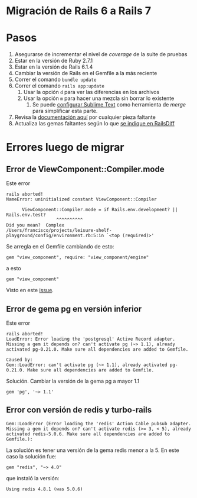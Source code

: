 # Migración de Rails 6 a Rails 7

# Pasos
1. Asegurarse de incrementar el nivel de *coverage* de la suite de pruebas
2. Estar en la versión de Ruby 2.7.1
3. Estar en la versión de Rails 6.1.4
4. Cambiar la versión de Rails en el Gemfile a la más reciente
5. Correr el comando `bundle update`
6. Correr el comando `rails app:update`
    1. Usar la opción `d` para ver las diferencias en los archivos
    2. Usar la opción `m` para hacer una mezcla sin borrar lo existente
        1. Se puede [configurar Sublime Text](https://stackoverflow.com/questions/44549733/how-to-use-visual-studio-code-as-default-editor-for-git-mergetool/44549734#44549734) como herramienta de *merge* para simplificar esta parte.
7. Revisa la [documentación aquí](https://guides.rubyonrails.org/upgrading_ruby_on_rails.html) por cualquier pieza faltante
8. Actualiza las gemas faltantes según lo que [se indique en RailsDiff](https://railsdiff.org/6.0.3.6/7.0.1)


# Errores luego de migrar
## Error de ViewComponent::Compiler.mode

Este error

    rails aborted!
    NameError: uninitialized constant ViewComponent::Compiler
    
          ViewComponent::Compiler.mode = if Rails.env.development? || Rails.env.test?
                       ^^^^^^^^^^
    Did you mean?  Complex
    /Users/francisco/projects/leisure-shelf-playground/config/environment.rb:5:in `<top (required)>'

Se arregla en el Gemfile cambiando de esto:

    gem "view_component", require: "view_component/engine"

a esto

    gem "view_component"

Visto en este [issue](https://github.com/ViewComponent/view_component/issues/1468#issuecomment-1539731168).

## Error de gema pg en versión inferior

Este error

    rails aborted!
    LoadError: Error loading the 'postgresql' Active Record adapter. Missing a gem it depends on? can't activate pg (~> 1.1), already activated pg-0.21.0. Make sure all dependencies are added to Gemfile.
    
    Caused by:
    Gem::LoadError: can't activate pg (~> 1.1), already activated pg-0.21.0. Make sure all dependencies are added to Gemfile.

Solución. Cambiar la versión de la gema pg a mayor 1.1

    gem 'pg', '~> 1.1'


## Error con versión de redis y turbo-rails
    Gem::LoadError (Error loading the 'redis' Action Cable pubsub adapter. Missing a gem it depends on? can't activate redis (>= 3, < 5), already activated redis-5.0.6. Make sure all dependencies are added to Gemfile.):

La solución es tener una versión de la gema redis menor a la 5. En este caso la solución fue:

    gem "redis", "~> 4.0"

que instaló la versión:

    Using redis 4.8.1 (was 5.0.6)

